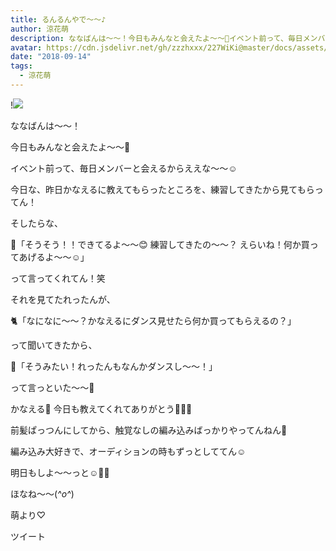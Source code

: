 ```yaml
---
title: るんるんやで〜〜♪
author: 涼花萌
description: ななばんは〜〜！今日もみんなと会えたよ〜〜💓イベント前って、毎日メンバーと会えるからええな〜〜☺️今日な、昨日かなえるに教えてもらったところを、練習してきた...
avatar: https://cdn.jsdelivr.net/gh/zzzhxxx/227WiKi@master/docs/assets/photo/avatar/moe.jpg
date: "2018-09-14"
tags:
  - 涼花萌
---
```


!![](https://cdn.jsdelivr.net/gh/zzzhxxx/227WiKi-image@master/blog-image/moe-2018-09-14_1.jpg)






ななばんは〜〜！




今日もみんなと会えたよ〜〜💓



イベント前って、毎日メンバーと会えるからええな〜〜☺️








今日な、昨日かなえるに教えてもらったところを、練習してきたから見てもらってん！







そしたらな、



🌷「そうそう！！できてるよ〜〜😊 練習してきたの〜〜？ えらいね！何か買ってあげるよ〜〜☺️」



って言ってくれてん！笑





それを見てたれったんが、



🐈「なになに〜〜？かなえるにダンス見せたら何か買ってもらえるの？」




って聞いてきたから、




🐥「そうみたい！れったんもなんかダンスし〜〜！」



って言っといた〜〜🤗






かなえる💓
今日も教えてくれてありがとう💓💓💓













前髪ぱっつんにしてから、触覚なしの編み込みばっかりやってんねん🙈













編み込み大好きで、オーディションの時もずっとしててん☺️






明日もしよ〜〜っと☺️💓💓






ほなね〜〜(*^o^*)


萌より♡


ツイート



